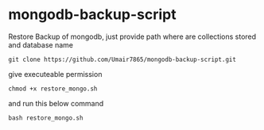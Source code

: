 # mongodb-backup-script
Restore Backup of mongodb, just provide path where are collections stored and database name
```
git clone https://github.com/Umair7865/mongodb-backup-script.git
```
give executeable permission
```
chmod +x restore_mongo.sh
```
and run this below command 
```
bash restore_mongo.sh
```
